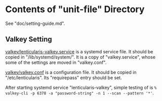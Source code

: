 # Contents of "unit-file" Directory

See "doc/setting-guide.md".

## Valkey Setting

[valkey/lenticularis-valkey.service](valkey/lenticularis-valkey.service)
is a systemd service file.  It should be copied in
"/lib/systemd/system/".  It is a copy of "valkey.service", whose some
of the settings are moved in "valkey.conf".

[valkey/valkey.conf](valkey/valkey.conf) is a configuration file.  It
should be copied in "/etc/lenticularis".  Its "requirepass" entry
should be set.

After starting systemd service "lenticularis-valkey", simple testing
of is `% valkey-cli -p 6378 -a "password-string" -n 1 --scan --pattern '*'`.
